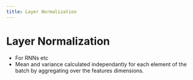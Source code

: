 ```yaml
---
title: Layer Normalization
---
```


# Layer Normalization
- For RNNs etc
- Mean and variance calculated independantly for each element of the batch by aggregating over the features dimensions.







